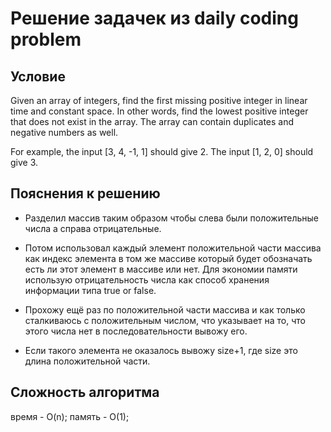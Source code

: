 # Решение задачек из daily coding problem

## Условие
Given an array of integers, find the first missing positive integer
 in linear time and constant space. In other words, find the lowest 
 positive integer that does not exist in the array. The array can 
 contain duplicates and negative numbers as well.

For example, the input [3, 4, -1, 1] should give 2. 
The input [1, 2, 0] should give 3.

## Пояснения к решению
 - Разделил массив таким образом чтобы слева были положительные числа
 а справа отрицательные.
 
 - Потом использовал каждый элемент положительной части массива как 
 индекс элемента в том же массиве который будет обозначать есть
 ли этот элемент в массиве или нет.
 Для экономии памяти использую отрицательность числа как способ 
 хранения информации типа true or false.
 
 - Прохожу ещё раз по положительной части массива и как только
 сталкиваюсь с положительным числом, что указывает на то, что
 этого числа нет в последовательности вывожу его.
 
 - Если такого элемента не оказалось вывожу size+1, где 
 size это длина положительной части.
   
## Сложность алгоритма
 время - O(n);
 память - O(1);